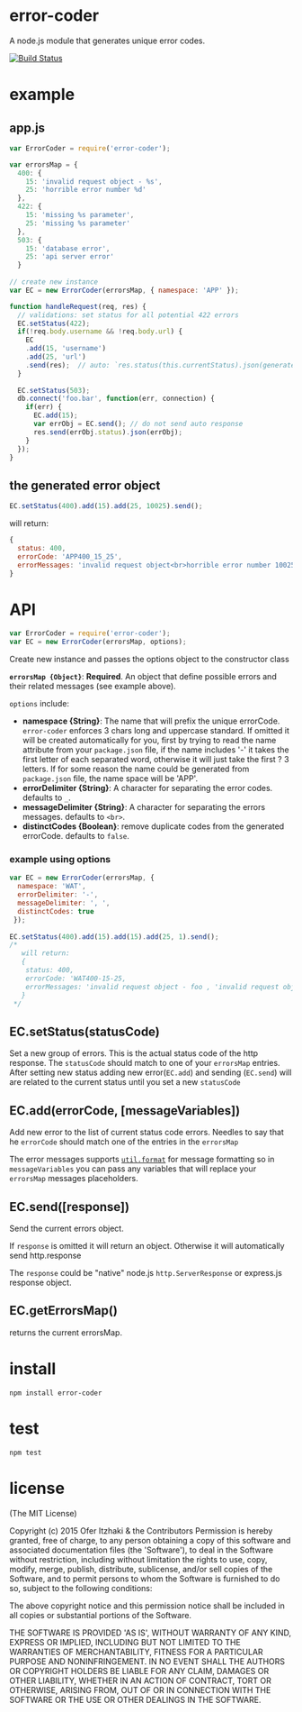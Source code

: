 
# error-coder
A node.js module that generates unique error codes.

[![Build Status](https://drone.io/github.com/oferitz/error-coder/status.png)](https://drone.io/github.com/oferitz/error-coder/latest)

# example

## app.js

```js
var ErrorCoder = require('error-coder');

var errorsMap = {
  400: {
    15: 'invalid request object - %s',
    25: 'horrible error number %d'
  },
  422: {
    15: 'missing %s parameter',
    25: 'missing %s parameter'
  },
  503: {
    15: 'database error',
    25: 'api server error'
  }
 
// create new instance
var EC = new ErrorCoder(errorsMap, { namespace: 'APP' });

function handleRequest(req, res) {
  // validations: set status for all potential 422 errors
  EC.setStatus(422);
  if(!req.body.username && !req.body.url) {
    EC
    .add(15, 'username')
    .add(25, 'url')
    .send(res);  // auto: `res.status(this.currentStatus).json(generatedErrorsObject)`
  }
  
  EC.setStatus(503);
  db.connect('foo.bar', function(err, connection) {
    if(err) {
      EC.add(15);
      var errObj = EC.send(); // do not send auto response
      res.send(errObj.status).json(errObj);
    }
  });
}
```

## the generated error object

```js
EC.setStatus(400).add(15).add(25, 10025).send();
```
will return:

```js
{
  status: 400,
  errorCode: 'APP400_15_25',
  errorMessages: 'invalid request object<br>horrible error number 10025'
}
```

# API

```js
var ErrorCoder = require('error-coder');
var EC = new ErrorCoder(errorsMap, options);
```

Create new instance and passes the options object to the constructor class

**`errorsMap {Object}`**: **Required**. An object that define possible errors and their related messages (see example above).

`options` include:
  * **namespace {String}**: The name that will prefix the unique errorCode. `error-coder` enforces 3 chars long and uppercase standard.
    If omitted it will be created automatically for you, first by trying to read the name attribute from your `package.json` file,
    if the name includes '-' it takes the first letter of each separated word, otherwise it will just take the first ? 3 letters. 
    If for some reason the name could be generated from `package.json` file, the name space will be 'APP'.
  * **errorDelimiter {String}**: A character for separating the error codes. defaults to `_`.
  * **messageDelimiter {String}**: A character for separating the errors messages. defaults to `<br>`.
  * **distinctCodes {Boolean}**: remove duplicate codes from the generated errorCode. defaults to `false`.
  
### example using options
  ```js
  var EC = new ErrorCoder(errorsMap, {
    namespace: 'WAT', 
    errorDelimiter: '-', 
    messageDelimiter: ', ', 
    distinctCodes: true
   });
   
  EC.setStatus(400).add(15).add(15).add(25, 1).send();
  /*
     will return:
     {
      status: 400,
      errorCode: 'WAT400-15-25,
      errorMessages: 'invalid request object - foo , 'invalid request object - bar, horrible error number 1'   
     }
   */
  ```

  
## EC.setStatus(statusCode)

Set a new group of errors. This is the actual status code of the http response.
The `statusCode` should match to one of your `errorsMap` entries. 
After setting new status adding new error(`EC.add`) and sending (`EC.send`)
will are related to the current status until you set a new `statusCode`


## EC.add(errorCode, [messageVariables])

Add new error to the list of current status code errors. Needles to say that he `errorCode` should match one of the entries in the `errorsMap`

The error messages supports [`util.format`](https://nodejs.org/api/util.html#util_util_format_format) for message formatting
so in `messageVariables` you can pass any variables that will replace your `errorsMap` messages placeholders.

## EC.send([response])

Send the current errors object.

If `response` is omitted it will return an object. Otherwise it will automatically send http.response

The `response` could be "native" node.js `http.ServerResponse` or express.js response object.

## EC.getErrorsMap()

returns the current errorsMap.


# install

```
npm install error-coder
```

# test

```
npm test
```
# license

(The MIT License)

Copyright (c) 2015 Ofer Itzhaki & the Contributors
Permission is hereby granted, free of charge, to any person obtaining a copy of this software and associated documentation files (the 'Software'), to deal in the Software without restriction, including without limitation the rights to use, copy, modify, merge, publish, distribute, sublicense, and/or sell copies of the Software, and to permit persons to whom the Software is furnished to do so, subject to the following conditions:

The above copyright notice and this permission notice shall be included in all copies or substantial portions of the Software.

THE SOFTWARE IS PROVIDED 'AS IS', WITHOUT WARRANTY OF ANY KIND, EXPRESS OR IMPLIED, INCLUDING BUT NOT LIMITED TO THE WARRANTIES OF MERCHANTABILITY, FITNESS FOR A PARTICULAR PURPOSE AND NONINFRINGEMENT. IN NO EVENT SHALL THE AUTHORS OR COPYRIGHT HOLDERS BE LIABLE FOR ANY CLAIM, DAMAGES OR OTHER LIABILITY, WHETHER IN AN ACTION OF CONTRACT, TORT OR OTHERWISE, ARISING FROM, OUT OF OR IN CONNECTION WITH THE SOFTWARE OR THE USE OR OTHER DEALINGS IN THE SOFTWARE.
